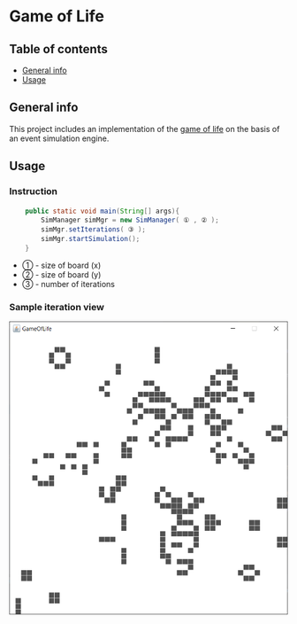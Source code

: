 # Game of Life

## Table of contents
* [General info](#general-info)
* [Usage](#usage)

## General info
This project includes an implementation of the [game of life](https://en.wikipedia.org/wiki/Conway%27s_Game_of_Life) on the basis of an event simulation engine.
	
## Usage
### Instruction
```java
    public static void main(String[] args){
        SimManager simMgr = new SimManager( ① , ② );
        simMgr.setIterations( ③ );
        simMgr.startSimulation();
    }
```
* ① - size of board (x)
* ② - size of board (y)
* ③ - number of iterations


### Sample iteration view
![example1](./images/gol1.png)
